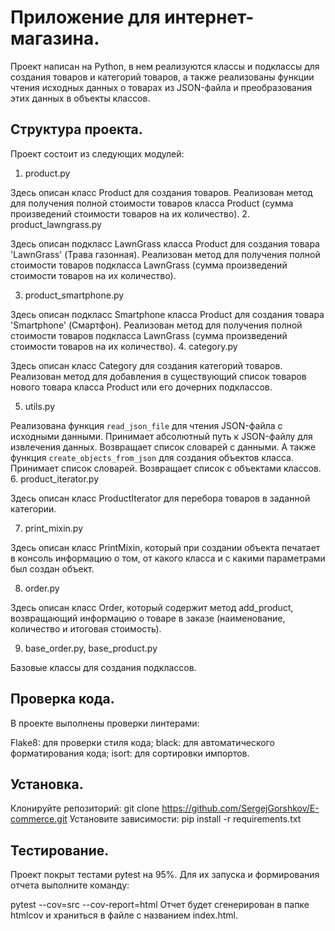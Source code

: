 # Приложение для интернет-магазина.

Проект написан на Python, в нем реализуются классы и подклассы для создания товаров и категорий товаров, 
а также реализованы функции чтения исходных данных о товарах из JSON-файла и преобразования этих данных в объекты
классов.

## Структура проекта.

Проект состоит из следующих модулей:
1. product.py

Здесь описан класс Product для создания товаров. Реализован метод для получения полной стоимости товаров класса Product
(сумма произведений стоимости товаров на их количество).
2. product_lawngrass.py

Здесь описан подкласс LawnGrass класса Product для создания товара 'LawnGrass' (Трава газонная). Реализован метод 
для получения полной стоимости товаров подкласса LawnGrass (сумма произведений стоимости товаров на их количество).

3. product_smartphone.py

Здесь описан подкласс Smartphone класса Product для создания товара 'Smartphone' (Смартфон). Реализован метод 
для получения полной стоимости товаров подкласса LawnGrass (сумма произведений стоимости товаров на их количество).
4. category.py

Здесь описан класс Category для создания категорий товаров. Реализован метод для добавления в существующий список 
товаров нового товара класса Product или его дочерних подклассов.

5. utils.py

Реализована функция `read_json_file` для чтения JSON-файла с исходными данными.
Принимает абсолютный путь к JSON-файлу для извлечения данных. Возвращает список словарей с данными.
А также функция `create_objects_from_json` для создания объектов класса.
Принимает список словарей. Возвращает список с объектами классов.
6. product_iterator.py

Здесь описан класс ProductIterator для перебора товаров в заданной категории.

7. print_mixin.py

Здесь описан класс PrintMixin, который при создании объекта печатает в консоль информацию о том, от какого класса 
и с какими параметрами был создан объект.

8. order.py

Здесь описан класс Order, который содержит метод add_product, возвращающий информацию о товаре в заказе (наименование,
количество и итоговая стоимость).

9. base_order.py, base_product.py

Базовые классы для создания подклассов.

## Проверка кода.
В проекте выполнены проверки линтерами:

Flake8: для проверки стиля кода;
black: для автоматического форматирования кода;
isort: для сортировки импортов.

## Установка.
Клонируйте репозиторий:
git clone https://github.com/SergejGorshkov/E-commerce.git
Установите зависимости:
pip install -r requirements.txt

## Тестирование.
Проект покрыт тестами pytest на 95%. Для их запуска и формирования отчета выполните команду:

pytest --cov=src --cov-report=html
Отчет будет сгенерирован в папке htmlcov и храниться в файле с названием index.html.
